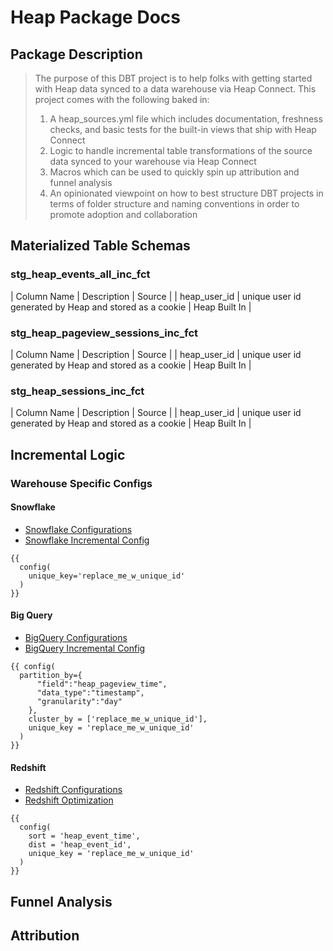 
# **Heap Package Docs**

## **Package Description**

> The purpose of this DBT project is to help folks with getting started with Heap data synced to a data warehouse via Heap Connect. 
> This project comes with the following baked in: 
> 1. A heap_sources.yml file which includes documentation, freshness checks, and basic tests for the built-in views that ship with Heap Connect
> 2. Logic to handle incremental table transformations of the source data synced to your warehouse via Heap Connect
> 3. Macros which can be used to quickly spin up attribution and funnel analysis 
> 4. An opinionated viewpoint on how to best structure DBT projects in terms of folder structure and naming conventions in order to promote adoption and collaboration

## **Materialized Table Schemas**

### **stg_heap_events_all_inc_fct** 

| Column Name | Description | Source |
| heap_user_id | unique user id generated by Heap and stored as a cookie | Heap Built In |

### **stg_heap_pageview_sessions_inc_fct**

| Column Name | Description | Source |
| heap_user_id | unique user id generated by Heap and stored as a cookie | Heap Built In |
### **stg_heap_sessions_inc_fct**

| Column Name | Description | Source |
| heap_user_id | unique user id generated by Heap and stored as a cookie | Heap Built In |
## **Incremental Logic** 

### **Warehouse Specific Configs**

#### **Snowflake** 

- [Snowflake Configurations](https://docs.getdbt.com/reference/resource-configs/snowflake-configs)
- [Snowflake Incremental Config](https://docs.getdbt.com/reference/resource-configs/snowflake-configs#merge-behavior-incremental-models)

```
{{
  config(
    unique_key='replace_me_w_unique_id'
  )
}}
```

#### **Big Query** 

- [BigQuery Configurations](https://docs.getdbt.com/reference/resource-configs/bigquery-configs)
- [BigQuery Incremental Config](https://docs.getdbt.com/reference/resource-configs/bigquery-configs#merge-behavior-incremental-models)

```
{{ config(
  partition_by={
      "field":"heap_pageview_time",
      "data_type":"timestamp",
      "granularity":"day"
    },
    cluster_by = ['replace_me_w_unique_id'],
    unique_key = 'replace_me_w_unique_id'
  )
}}
```

#### **Redshift** 

- [Redshift Configurations](https://docs.getdbt.com/reference/resource-configs/redshift-configs)
- [Redshift Optimization](https://docs.getdbt.com/reference/resource-configs/redshift-configs#performance-optimizations)

```
{{
  config(
    sort = 'heap_event_time',
    dist = 'heap_event_id',
    unique_key = 'replace_me_w_unique_id'
  )
}}
```

## **Funnel Analysis** 

## **Attribution**
